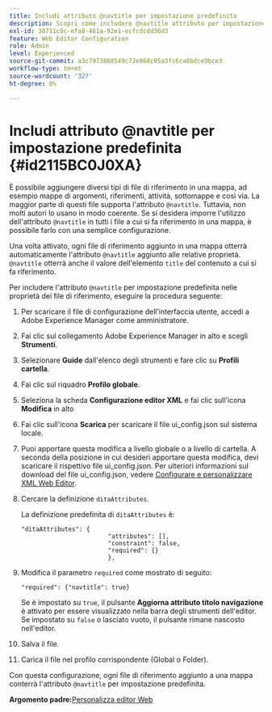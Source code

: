 ```yaml
---
title: Includi attributo @navtitle per impostazione predefinita
description: Scopri come includere @navtitle attributo per impostazione predefinita
exl-id: 38711c0c-efa8-461a-92e1-ecfcdcdd36d3
feature: Web Editor Configuration
role: Admin
level: Experienced
source-git-commit: a3c7973868549c72e868c05a3fc6ca8bdce9bce3
workflow-type: tm+mt
source-wordcount: '327'
ht-degree: 0%

---
```


# Includi attributo @navtitle per impostazione predefinita {#id2115BC0J0XA}

È possibile aggiungere diversi tipi di file di riferimento in una mappa, ad esempio mappe di argomenti, riferimenti, attività, sottomappe e così via. La maggior parte di questi file supporta l&#39;attributo `@navtitle`. Tuttavia, non molti autori lo usano in modo coerente. Se si desidera imporre l&#39;utilizzo dell&#39;attributo `@navtitle` in tutti i file a cui si fa riferimento in una mappa, è possibile farlo con una semplice configurazione.

Una volta attivato, ogni file di riferimento aggiunto in una mappa otterrà automaticamente l&#39;attributo `@navtitle` aggiunto alle relative proprietà. `@navtitle` otterrà anche il valore dell&#39;elemento `title` del contenuto a cui si fa riferimento.

Per includere l&#39;attributo `@navtitle` per impostazione predefinita nelle proprietà dei file di riferimento, eseguire la procedura seguente:

1. Per scaricare il file di configurazione dell’interfaccia utente, accedi a Adobe Experience Manager come amministratore.

1. Fai clic sul collegamento Adobe Experience Manager in alto e scegli **Strumenti**.
1. Selezionare **Guide** dall&#39;elenco degli strumenti e fare clic su **Profili cartella**.
1. Fai clic sul riquadro **Profilo globale**.
1. Seleziona la scheda **Configurazione editor XML** e fai clic sull&#39;icona **Modifica** in alto
1. Fai clic sull&#39;icona **Scarica** per scaricare il file ui\_config.json sul sistema locale.
1. Puoi apportare questa modifica a livello globale o a livello di cartella. A seconda della posizione in cui desideri apportare questa modifica, devi scaricare il rispettivo file ui\_config.json. Per ulteriori informazioni sul download del file ui\_config.json, vedere [Configurare e personalizzare XML Web Editor](conf-folder-level.md#id2065G300O5Z).

1. Cercare la definizione `ditaAttributes`.

   La definizione predefinita di `ditaAttributes` è:

   ```
   "ditaAttributes": {
                           "attributes": [],
                           "constraint": false,
                           "required": {}
                           },
   ```

1. Modifica il parametro `required` come mostrato di seguito:

   ```
   "required": {"navtitle": true}
   ```

   Se è impostato su `true`, il pulsante **Aggiorna attributo titolo navigazione** è attivato per essere visualizzato nella barra degli strumenti dell&#39;editor. Se impostato su `false` o lasciato vuoto, il pulsante rimane nascosto nell&#39;editor.
1. Salva il file.

1. Carica il file nel profilo corrispondente \(Global o Folder\).


Con questa configurazione, ogni file di riferimento aggiunto a una mappa conterrà l&#39;attributo `@navtitle` per impostazione predefinita.



**Argomento padre:**&#x200B;[&#x200B; Personalizza editor Web](conf-web-editor.md)
